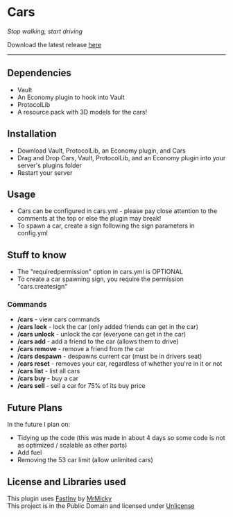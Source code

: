 # Cars
*Stop walking, start driving*

Download the latest release [here](https://github.com/celerry/Cars/releases/latest)

---

## Dependencies
* Vault
* An Economy plugin to hook into Vault
* ProtocolLib
* A resource pack with 3D models for the cars!

## Installation
* Download Vault, ProtocolLib, an Economy plugin, and Cars
* Drag and Drop Cars, Vault, ProtocolLib, and an Economy plugin into your server's plugins folder
* Restart your server

## Usage
- Cars can be configured in cars.yml - please pay close attention to the comments at the top or else the plugin may break!
- To spawn a car, create a sign following the sign parameters in config.yml

## Stuff to know
- The "requiredpermission" option in cars.yml is OPTIONAL
- To create a car spawning sign, you require the permission "cars.createsign"

### Commands
- **/cars** - view cars commands
- **/cars lock** - lock the car (only added friends can get in the car)
- **/cars unlock** - unlock the car (everyone can get in the car)
- **/cars add <player>** - add a friend to the car (allows them to drive)
- **/cars remove <player>** - remove a friend from the car
- **/cars despawn** - despawns current car (must be in drivers seat)
- **/cars reset** - removes your car, regardless of whether you're in it or not
- **/cars list** - list all cars
- **/cars buy <id>** - buy a car
- **/cars sell <id>** - sell a car for 75% of its buy price

## Future Plans

In the future I plan on:

- Tidying up the code (this was made in about 4 days so some code is not as optimized / scalable as other parts)
- Add fuel
- Removing the 53 car limit (allow unlimited cars)

## License and Libraries used

This plugin uses [FastInv](https://github.com/MrMicky-FR/FastInv) by [MrMicky](https://github.com/MrMicky-FR)\
This project is in the Public Domain and licensed under [Unlicense](LICENSE)
